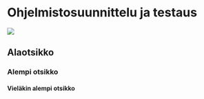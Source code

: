 # Ohjelmistosuunnittelu ja testaus

![](http://netdna.webdesignerdepot.com/uploads/2013/12/featured5.jpg)

## Alaotsikko

### Alempi otsikko

#### Vieläkin alempi otsikko
